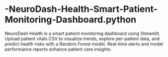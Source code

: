 # -NeuroDash-Health-Smart-Patient-Monitoring-Dashboard.python
NeuroDash Health is a smart patient monitoring dashboard using Streamlit. Upload patient vitals CSV to visualize trends, explore per-patient data, and predict health risks with a Random Forest model. Real-time alerts and model performance reports enhance patient care insights.
